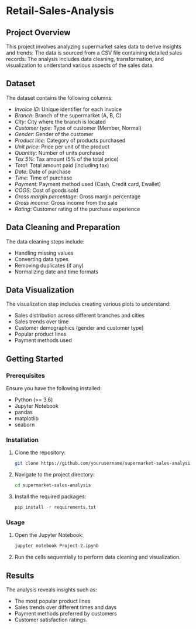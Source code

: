 # Retail-Sales-Analysis

## Project Overview

This project involves analyzing supermarket sales data to derive insights and trends. The data is sourced from a CSV file containing detailed sales records. The analysis includes data cleaning, transformation, and visualization to understand various aspects of the sales data.

## Dataset

The dataset contains the following columns:

- *Invoice ID*: Unique identifier for each invoice
- *Branch*: Branch of the supermarket (A, B, C)
- *City*: City where the branch is located
- *Customer type*: Type of customer (Member, Normal)
- *Gender*: Gender of the customer
- *Product line*: Category of products purchased
- *Unit price*: Price per unit of the product
- *Quantity*: Number of units purchased
- *Tax 5%*: Tax amount (5% of the total price)
- *Total*: Total amount paid (including tax)
- *Date*: Date of purchase
- *Time*: Time of purchase
- *Payment*: Payment method used (Cash, Credit card, Ewallet)
- *COGS*: Cost of goods sold
- *Gross margin percentage*: Gross margin percentage
- *Gross income*: Gross income from the sale
- *Rating*: Customer rating of the purchase experience

## Data Cleaning and Preparation

The data cleaning steps include:

- Handling missing values
- Converting data types
- Removing duplicates (if any)
- Normalizing date and time formats

## Data Visualization

The visualization step includes creating various plots to understand:

- Sales distribution across different branches and cities
- Sales trends over time
- Customer demographics (gender and customer type)
- Popular product lines
- Payment methods used

## Getting Started

### Prerequisites

Ensure you have the following installed:

- Python (>= 3.6)
- Jupyter Notebook
- pandas
- matplotlib
- seaborn

### Installation

1. Clone the repository:
   ```bash
   git clone https://github.com/yourusername/supermarket-sales-analysis.git
   
2. Navigate to the project directory:
   ```bash
   cd supermarket-sales-analysis
   
3. Install the required packages:
   ```bash
   pip install -r requirements.txt
   

### Usage

1. Open the Jupyter Notebook:
   ```bash
   jupyter notebook Project-2.ipynb
   
2. Run the cells sequentially to perform data cleaning and visualization.

## Results

The analysis reveals insights such as:

- The most popular product lines
- Sales trends over different times and days
- Payment methods preferred by customers
- Customer satisfaction ratings.
